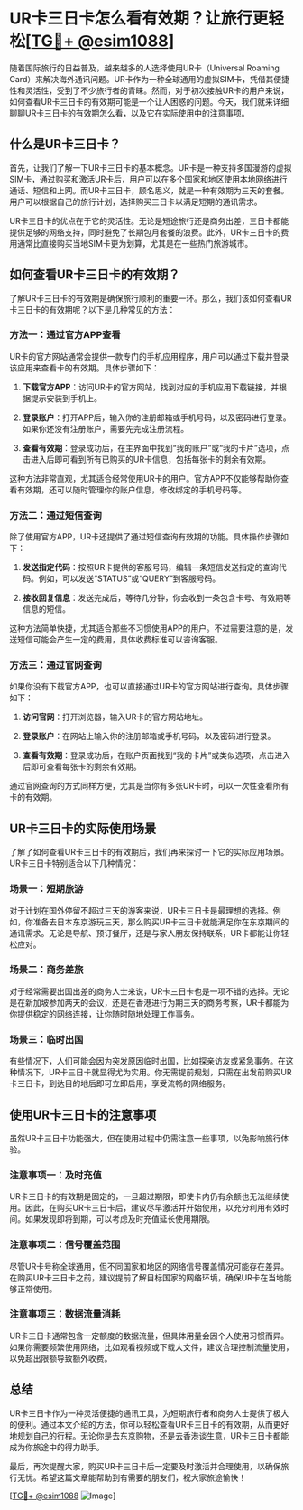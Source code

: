 # UR卡三日卡怎么看有效期？让旅行更轻松[[TG💪+ @esim1088](https://t.me/s/esim1088)]

随着国际旅行的日益普及，越来越多的人选择使用UR卡（Universal Roaming Card）来解决海外通讯问题。UR卡作为一种全球通用的虚拟SIM卡，凭借其便捷性和灵活性，受到了不少旅行者的青睐。然而，对于初次接触UR卡的用户来说，如何查看UR卡三日卡的有效期可能是一个让人困惑的问题。今天，我们就来详细聊聊UR卡三日卡的有效期怎么看，以及它在实际使用中的注意事项。

## 什么是UR卡三日卡？

首先，让我们了解一下UR卡三日卡的基本概念。UR卡是一种支持多国漫游的虚拟SIM卡，通过购买和激活UR卡后，用户可以在多个国家和地区使用本地网络进行通话、短信和上网。而UR卡三日卡，顾名思义，就是一种有效期为三天的套餐。用户可以根据自己的旅行计划，选择购买三日卡以满足短期的通讯需求。

UR卡三日卡的优点在于它的灵活性。无论是短途旅行还是商务出差，三日卡都能提供足够的网络支持，同时避免了长期包月套餐的浪费。此外，UR卡三日卡的费用通常比直接购买当地SIM卡更为划算，尤其是在一些热门旅游城市。

## 如何查看UR卡三日卡的有效期？

了解UR卡三日卡的有效期是确保旅行顺利的重要一环。那么，我们该如何查看UR卡三日卡的有效期呢？以下是几种常见的方法：

### 方法一：通过官方APP查看

UR卡的官方网站通常会提供一款专门的手机应用程序，用户可以通过下载并登录该应用来查看卡的有效期。具体步骤如下：

1. **下载官方APP**：访问UR卡的官方网站，找到对应的手机应用下载链接，并根据提示安装到手机上。
   
2. **登录账户**：打开APP后，输入你的注册邮箱或手机号码，以及密码进行登录。如果你还没有注册账户，需要先完成注册流程。

3. **查看有效期**：登录成功后，在主界面中找到“我的账户”或“我的卡片”选项，点击进入后即可看到所有已购买的UR卡信息，包括每张卡的剩余有效期。

这种方法非常直观，尤其适合经常使用UR卡的用户。官方APP不仅能够帮助你查看有效期，还可以随时管理你的账户信息，修改绑定的手机号码等。

### 方法二：通过短信查询

除了使用官方APP，UR卡还提供了通过短信查询有效期的功能。具体操作步骤如下：

1. **发送指定代码**：按照UR卡提供的客服号码，编辑一条短信发送指定的查询代码。例如，可以发送“STATUS”或“QUERY”到客服号码。

2. **接收回复信息**：发送完成后，等待几分钟，你会收到一条包含卡号、有效期等信息的短信。

这种方法简单快捷，尤其适合那些不习惯使用APP的用户。不过需要注意的是，发送短信可能会产生一定的费用，具体收费标准可以咨询客服。

### 方法三：通过官网查询

如果你没有下载官方APP，也可以直接通过UR卡的官方网站进行查询。具体步骤如下：

1. **访问官网**：打开浏览器，输入UR卡的官方网站地址。

2. **登录账户**：在网站上输入你的注册邮箱或手机号码，以及密码进行登录。

3. **查看有效期**：登录成功后，在账户页面找到“我的卡片”或类似选项，点击进入后即可查看每张卡的剩余有效期。

通过官网查询的方式同样方便，尤其是当你有多张UR卡时，可以一次性查看所有卡的有效期。

## UR卡三日卡的实际使用场景

了解了如何查看UR卡三日卡的有效期后，我们再来探讨一下它的实际应用场景。UR卡三日卡特别适合以下几种情况：

### 场景一：短期旅游

对于计划在国外停留不超过三天的游客来说，UR卡三日卡是最理想的选择。例如，你准备去日本东京游玩三天，那么购买UR卡三日卡就能满足你在东京期间的通讯需求。无论是导航、预订餐厅，还是与家人朋友保持联系，UR卡都能让你轻松应对。

### 场景二：商务差旅

对于经常需要出国出差的商务人士来说，UR卡三日卡也是一项不错的选择。无论是在新加坡参加两天的会议，还是在香港进行为期三天的商务考察，UR卡都能为你提供稳定的网络连接，让你随时随地处理工作事务。

### 场景三：临时出国

有些情况下，人们可能会因为突发原因临时出国，比如探亲访友或紧急事务。在这种情况下，UR卡三日卡就显得尤为实用。你无需提前规划，只需在出发前购买UR卡三日卡，到达目的地后即可立即启用，享受流畅的网络服务。

## 使用UR卡三日卡的注意事项

虽然UR卡三日卡功能强大，但在使用过程中仍需注意一些事项，以免影响旅行体验。

### 注意事项一：及时充值

UR卡三日卡的有效期是固定的，一旦超过期限，即使卡内仍有余额也无法继续使用。因此，在购买UR卡三日卡后，建议尽早激活并开始使用，以充分利用有效时间。如果发现即将到期，可以考虑及时充值延长使用期限。

### 注意事项二：信号覆盖范围

尽管UR卡号称全球通用，但不同国家和地区的网络信号覆盖情况可能存在差异。在购买UR卡三日卡之前，建议提前了解目标国家的网络环境，确保UR卡在当地能够正常使用。

### 注意事项三：数据流量消耗

UR卡三日卡通常包含一定额度的数据流量，但具体用量会因个人使用习惯而异。如果你需要频繁使用网络，比如观看视频或下载大文件，建议合理控制流量使用，以免超出限额导致额外收费。

## 总结

UR卡三日卡作为一种灵活便捷的通讯工具，为短期旅行者和商务人士提供了极大的便利。通过本文介绍的方法，你可以轻松查看UR卡三日卡的有效期，从而更好地规划自己的行程。无论你是去东京购物，还是去香港谈生意，UR卡三日卡都能成为你旅途中的得力助手。

最后，再次提醒大家，购买UR卡三日卡后一定要及时激活并合理使用，以确保旅行无忧。希望这篇文章能帮助到有需要的朋友们，祝大家旅途愉快！

[[TG💪+ @esim1088](https://t.me/s/esim1088) ![Image](https://i.postimg.cc/4NQfJmqS/Snipaste-2025-05-13-00-14-12.png)]